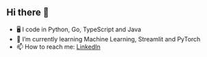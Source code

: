 ## Hi there 👋

<!--
**jdpillaris/jdpillaris** is a ✨ _special_ ✨ repository because its `README.md` (this file) appears on your GitHub profile.

Here are some ideas to get you started:

- 🔭 I’m currently working on ...
- 🌱 I’m currently learning ...
- 👯 I’m looking to collaborate on ...
- 🤔 I’m looking for help with ...
- 💬 Ask me about ...
- 📫 How to reach me: ...
- 😄 Pronouns: ...
- ⚡ Fun fact: ...
-->
- 🖥️ I code in Python, Go, TypeScript and Java 
- 🌱 I’m currently learning Machine Learning, Streamlit and PyTorch 
- 📫 How to reach me: [LinkedIn](https://www.linkedin.com/in/jaidevp/)
